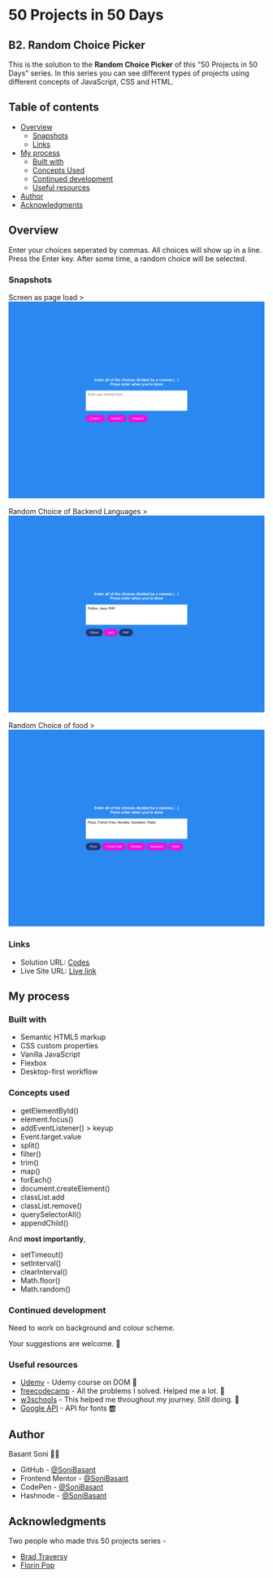# 50 Projects in 50 Days

## B2. Random Choice Picker

This is the solution to the **Random Choice Picker** of this "50 Projects in 50 Days" series. In this series you can see different types of projects using different concepts of JavaScript, CSS and HTML.

## Table of contents

- [Overview](#overview)
  - [Snapshots](#snapshots)
  - [Links](#links)
- [My process](#my-process)
  - [Built with](#built-with)
  - [Concepts Used](#concepts-used)
  - [Continued development](#continued-development)
  - [Useful resources](#useful-resources)
- [Author](#author)
- [Acknowledgments](#acknowledgments)

## Overview

Enter your choices seperated by commas. All choices will show up in a line. Press the Enter key. After some time, a random choice will be selected.

### Snapshots

Screen as page load >
![Random Choice Picker](Images/Random-choice-snap-1.png)

Random Choice of Backend Languages >
![Random Choice Picker](Images/Random-choice-snap-2.png)

Random Choice of food >
![Random Choice Picker](Images/Random-choice-snap-3.png)

### Links

- Solution URL: [Codes](https://github.com/SoniBasant/50-Projects-on-JS-DOM/tree/main/B2.%20Random%20Choice%20Picker)
- Live Site URL: [Live link](https://sonibasant.github.io/50-Projects-on-JS-DOM/B2.%20Random%20Choice%20Picker/randomChoicePicker.html)

## My process

### Built with

- Semantic HTML5 markup
- CSS custom properties
- Vanilla JavaScript
- Flexbox
- Desktop-first workflow

### Concepts used

- getElementById()
- element.focus()
- addEventListener() > keyup
- Event.target.value
- split()
- filter()
- trim()
- map()
- forEach()
- document.createElement()
- classList.add
- classList.remove()
- querySelectorAll()
- appendChild()

And **most importantly**,

- setTimeout()
- setInterval()
- clearInterval()
- Math.floor()
- Math.random()

### Continued development

Need to work on background and colour scheme.

Your suggestions are welcome. 🙌

### Useful resources

- [Udemy](https://www.udemy.com/course/50-projects-50-days/) - Udemy course on DOM 🤝
- [freecodecamp](https://www.freecodecamp.org/) - All the problems I solved. Helped me a lot. 🙌
- [w3schools](https://www.w3schools.com) - This helped me throughout my journey. Still doing. 🙂
- [Google API](https://fonts.googleapis.com/css?family=Muli&display=swap) - API for fonts 🆎

## Author

Basant Soni 👨‍💻

- GitHub - [@SoniBasant](https://github.com/SoniBasant)
- Frontend Mentor - [@SoniBasant](https://www.frontendmentor.io/profile/SoniBasant)
- CodePen - [@SoniBasant](https://codepen.io/sonibasant)
- Hashnode - [@SoniBasant](https://sonibasant.hashnode.dev/)

## Acknowledgments

Two people who made this 50 projects series -

- [Brad Traversy](https://github.com/bradtraversy)
- [Florin Pop](https://github.com/florinpop17)
